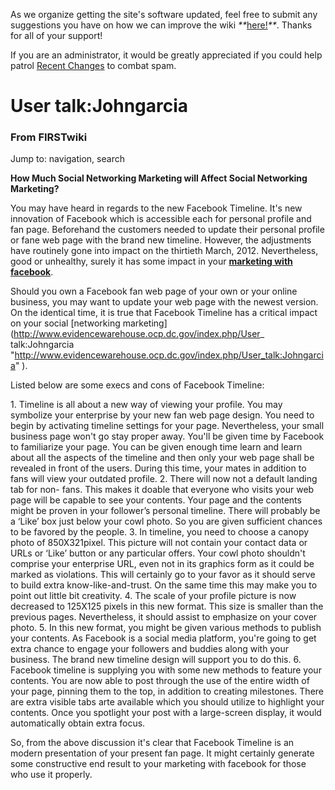 As we organize getting the site's software updated, feel free to submit any
suggestions you have on how we can improve the wiki
_**_[here!](/index.php/User:Hallry/Suggestions "User:Hallry/Suggestions"
)_**_. Thanks for all of your support!

If you are an administrator, it would be greatly appreciated if you could help
patrol [Recent Changes](/index.php/Special:Recentchanges
"Special:Recentchanges" ) to combat spam.

# User talk:Johngarcia

### From FIRSTwiki

Jump to: navigation, search

**How Much Social Networking Marketing will Affect Social Networking Marketing?**

  

You may have heard in regards to the new Facebook Timeline. It's new
innovation of Facebook which is accessible each for personal profile and fan
page. Beforehand the customers needed to update their personal profile or fane
web page with the brand new timeline. However, the adjustments have routinely
gone into impact on the thirtieth March, 2012. Nevertheless, good or
unhealthy, surely it has some impact in your [**marketing with
facebook**](http://www.socialadgigs.com/ "http://www.socialadgigs.com/" ).

Should you own a Facebook fan web page of your own or your online business,
you may want to update your web page with the newest version. On the identical
time, it is true that Facebook Timeline has a critical impact on your social
[networking marketing](http://www.evidencewarehouse.ocp.dc.gov/index.php/User_
talk:Johngarcia
"http://www.evidencewarehouse.ocp.dc.gov/index.php/User_talk:Johngarcia" ).

Listed below are some execs and cons of Facebook Timeline:

1\. Timeline is all about a new way of viewing your profile. You may symbolize
your enterprise by your new fan web page design. You need to begin by
activating timeline settings for your page. Nevertheless, your small business
page won't go stay proper away. You'll be given time by Facebook to
familiarize your page. You can be given enough time learn and learn about all
the aspects of the timeline and then only your web page shall be revealed in
front of the users. During this time, your mates in addition to fans will view
your outdated profile. 2\. There will now not a default landing tab for non-
fans. This makes it doable that everyone who visits your web page will be
capable to see your contents. Your page and the contents might be proven in
your follower’s personal timeline. There will probably be a ‘Like’ box just
below your cowl photo. So you are given sufficient chances to be favored by
the people. 3\. In timeline, you need to choose a canopy photo of
850X321pixel. This picture will not contain your contact data or URLs or
‘Like’ button or any particular offers. Your cowl photo shouldn't comprise
your enterprise URL, even not in its graphics form as it could be marked as
violations. This will certainly go to your favor as it should serve to build
extra know-like-and-trust. On the same time this may make you to point out
little bit creativity. 4\. The scale of your profile picture is now decreased
to 125X125 pixels in this new format. This size is smaller than the previous
pages. Nevertheless, it should assist to emphasize on your cover photo. 5\. In
this new format, you might be given various methods to publish your contents.
As Facebook is a social media platform, you're going to get extra chance to
engage your followers and buddies along with your business. The brand new
timeline design will support you to do this. 6\. Facebook timeline is
supplying you with some new methods to feature your contents. You are now able
to post through the use of the entire width of your page, pinning them to the
top, in addition to creating milestones. There are extra visible tabs arte
available which you should utilize to highlight your contents. Once you
spotlight your post with a large-screen display, it would automatically obtain
extra focus.

So, from the above discussion it's clear that Facebook Timeline is an modern
presentation of your present fan page. It might certainly generate some
constructive end result to your marketing with facebook for those who use it
properly.

